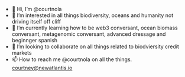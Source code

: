 - 👋 Hi, I’m @courtnola
- 👀 I’m interested in all things biodiversity, oceans and humanity not driving itself off cliff
- 🌱 I’m currently learning how to be web3 conversant, ocean biomass conversant, metagenomic conversant, advanced dressage and beginnger spanish
- 💞️ I’m looking to collaborate on all things related to biodviersity credit markets
- 📫 How to reach me @courtnola on all the things. courtney@newatlantis.io

<!---
courtnola/courtnola is a ✨ special ✨ repository because its `README.md` (this file) appears on your GitHub profile.
You can click the Preview link to take a look at your changes.
--->
